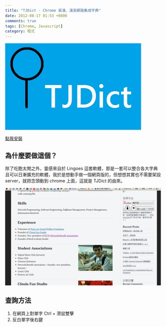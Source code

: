 ```yaml
---
title: "TJDict - Chrome 英漢、漢英網路集成字典"
date: 2012-08-17 01:53 +0800
comments: true
tags: [Chrome, Javascript]
category: 程式
---
```


![](/images/tjdict3.png)

[點我安裝](http://chrome.google.com/webstore/detail/caafmojgjlbflohillejdmnghkpcjjpp)

## 為什麼要做這個？

除了吃飽太閒之外，靈感來自於 Lingoes 這套軟體，那是一套可以整合各大字典且可以日漸擴充的軟體，我於是想動手做一個網頁版的，但想想其實也不需要架設 server，就把念頭動到 chrome 上面，這就是 TJDict 的由來。

![](/images/tjdict2.gif)

## 查詢方法

1. 在網頁上對單字 Ctrl + 滑鼠雙擊
2. 反白單字後右鍵